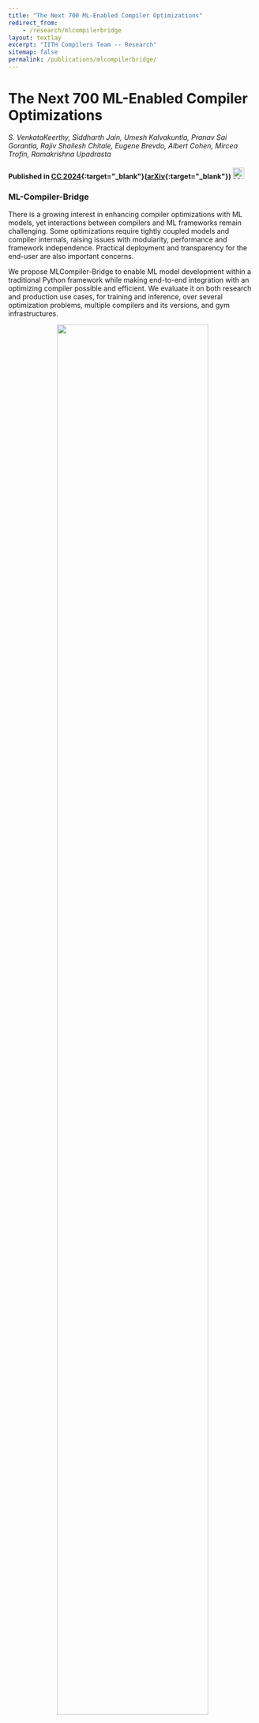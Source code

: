 ```yaml
---
title: "The Next 700 ML-Enabled Compiler Optimizations"
redirect_from:
    - /research/mlcompilerbridge
layout: textlay
excerpt: "IITH Compilers Team -- Research"
sitemap: false
permalink: /publications/mlcompilerbridge/
---
```


# The Next 700 ML-Enabled Compiler Optimizations
*S. VenkataKeerthy, Siddharth Jain, Umesh Kalvakuntla, Pranav Sai Gorantla, Rajiv Shailesh Chitale, Eugene Brevdo, Albert Cohen, Mircea Trofin, Ramakrishna Upadrasta*
#### Published in [CC 2024](https://doi.org/10.1145/3640537.3641580){:target="_blank"}([arXiv](https://arxiv.org/abs/2311.10800){:target="_blank"}) <a href="https://github.com/IITH-Compilers/ml-compiler-bridge" target="_blank"> <img  class="dp-img" alt="ML-Compiler-Bridge GitHub" src="https://github.githubassets.com/favicons/favicon.svg" width="23px" height="23px"></a>

### ML-Compiler-Bridge
There is a growing interest in enhancing compiler optimizations with ML models, yet interactions between compilers
and ML frameworks remain challenging. Some optimizations require tightly coupled models and compiler internals,
raising issues with modularity, performance and framework independence. Practical deployment and transparency for
the end-user are also important concerns. 

We propose MLCompiler-Bridge to enable ML model development within a traditional Python framework while making end-to-end integration with an optimizing compiler possible and efficient.
We evaluate it on both research and production use cases, for training and inference, over several optimization problems,
multiple compilers and its versions, and gym infrastructures.

<center>
<figure>
<img src="{{ site.url }}{{ site.baseurl }}/images/projects/ml-compiler-bridge/ml-compiler-bridge.png" width="85%">
</figure>
</center>

ML-Compiler-Bridge is compiler and ML-Framework independent library that can help in integrating compiler optimizations and ML models to aid in optimizations driven by ML approaches.
Our library supports both a wide range of training and inference scenarios involving simple and multiple interleaved communications.
ML-Compiler-Bridge can help in integrating the model deeper within the compiler easing out production related constraints.


### Features

* **Unified Framework:** Comes with a suite of two inter-process and two in-process model runners and three serialization-deserialization mechanisms to support interleaved and non-interleaved communication between models and compiler.
* **Multi-language Support:** Exposes C++ and C APIs to interface model runners and serializers with the compilers and Python APIs to interface inter-process model runners with ML models.
* **Compiler and ML-Framework Independence:** Provides compiler and ML-Framework independent APIs, and supports easier integration with compilers like LLVM, MLIR, and Pluto and ML Frameworks like TensorFlow, PyTorch, JAX, etc.
* **Deeper Integration:** Enables deeper integration of ML models within the compiler in a framework-independent manner to support easier inference in case of ML driven compiler optimizations.


Currently, ML-Compiler-Bridge supports gRPC and pipes based inter-process communication via `gRPCModelRunner` and `pipeModelRunner`. The inter-process model runners mainly help in interfacing ML models and compilers during training process. Whereas, the in-process model runners are designed to provide an effective means of deployment. Such model runners use a *compiled* form of the model within the compiler, there by easing out the overheads due to inter-process communication scenarios. We currently support ONNX and TF AOT based model runners for inference.

ML-Compiler-Bridge internally serializes and de-serializes data during inter-process communication in a seamless manner by using a SerDes module. Model runners  interact with SerDes to (de-)serialize C++ native data to model-specific types and back. The choice of (de-)serialization depends on the optimization and ML
model. We currently provide three options: bitstream, JSON, and Protobuf. They vary in terms of usage scenario, usage effort, and (de)serialization time.

ML-Compiler-Bridge is extendible; new model runners and serialization approaches can be added with a minimal effort.

### Use Cases

ML-Compiler-Bridge can be readily integrated with LLVM, MLIR and Pluto compilers. For integration with Pluto, our C APIs can be used. Currently, our library is integrated with the following ML-based compiler optimizations in LLVM.

* [**POSET-RL**]({{ site.url }}{{ site.baseurl }}/projects/posetrl){:target="_blank"} -- RL-based phase ordering for optimizing code-size and execution time.
* [**RL4ReAl**]({{ site.url }}{{ site.baseurl }}/publications/rl4real){:target="_blank"} --  RL-based register allocator with splitting, coloring and spilling sub-tasks.
* [**Loop Distribution**]({{ site.url }}{{ site.baseurl }}/publications/rl_loop_distribution){:target="_blank"} --   RL-based Loop Distribution for vectorization and Locality.
* [**Inliner**](https://lists.llvm.org/pipermail/llvm-dev/2020-April/140763.html){:target="_blank"} -- RL-based inlining for code-size reduction.

These optimizations are available as a part of our [ML-LLVM-Project](https://github.com/IITH-Compilers/ml-llvm-project).

### Performance

Using ML-Compiler-Bridge can significantly improve the training and inference times. 

<center>
<div>
    <figure>
        <img src="{{ site.url }}{{ site.baseurl }}/images/projects/ml-compiler-bridge/posetrl-training.png" width="35%">
        <img src="{{ site.url }}{{ site.baseurl }}/images/projects/ml-compiler-bridge/rl4real-training.png" width="33%">
    <figcaption style="text-align: center;">Training Time Performance of POSET-RL (left) and RL4ReAl (right)</figcaption>
    </figure>
</div>

<div style="display: flex; justify-content: space-between;">
    <figure style="margin: 0;">
        <img src="{{ site.url }}{{ site.baseurl }}/images/projects/ml-compiler-bridge/mic.png" width="33%">
        <img src="{{ site.url }}{{ site.baseurl }}/images/projects/ml-compiler-bridge/mlir-rtt.png" width="33%">
        <img src="{{ site.url }}{{ site.baseurl }}/images/projects/ml-compiler-bridge/pluto-rtt.png" width="33%">
    <figcaption style="text-align: center;">Performance of model runners in LLVM (left), MLIR (middle), and Pluto (right)</figcaption>
    </figure>
</div>
</center>

### Artifacts
[![Build and Tests](https://github.com/IITH-Compilers/MLCompilerBridge/actions/workflows/build.yml/badge.svg)](https://github.com/IITH-Compilers/MLCompilerBridge/actions/workflows/build.yml)
[![Doxygen Action](https://github.com/IITH-Compilers/MLCompilerBridge/actions/workflows/main.yml/badge.svg)](https://github.com/IITH-Compilers/MLCompilerBridge/actions/workflows/main.yml)

Code and other artifacts are available in our [GitHub](https://github.com/IITH-Compilers/ml-compiler-bridge) page.

The documentation and implementation specific details are available [here](https://iith-compilers.github.io/ML-Compiler-Bridge).

### Funding
This research is partially funded by a Google PhD fellowship, a PMRF fellowship, a research grant from Suzuki Motor Corporation, and a faculty research grant from AMD.
